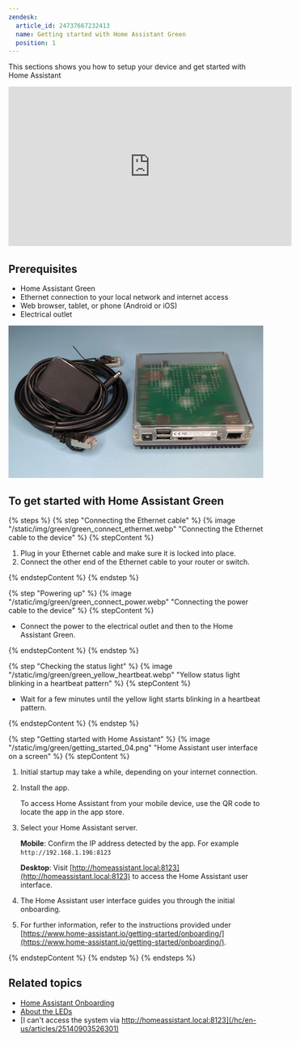```yaml
---
zendesk:
  article_id: 24737667232413
  name: Getting started with Home Assistant Green
  position: 1
---
```


This sections shows you how to setup your device and get started with Home Assistant

 <div class='videoWrapper'>
    <iframe width="560" height="315" src="https://www.youtube.com/embed/u8sk6B8_Qkc?start=33" videotitle="Getting started with Home Assistant Green" frameborder="0" allow="accelerometer; autoplay; encrypted-media; gyroscope; picture-in-picture" controls>
    </iframe>
  </div>

## Prerequisites

- Home Assistant Green
- Ethernet connection to your local network and internet access
- Web browser, tablet, or phone (Android or iOS)
- Electrical outlet

![Home Assistant Green with power supply](/static/img/green/green-box-contents.webp)

## To get started with Home Assistant Green

{% steps %}
{% step "Connecting the Ethernet cable" %}
{% image "/static/img/green/green_connect_ethernet.webp" "Connecting the Ethernet cable to the device" %}
{% stepContent %}

   1. Plug in your Ethernet cable and make sure it is locked into place.
   2. Connect the other end of the Ethernet cable to your router or switch.

{% endstepContent %}
{% endstep %}

{% step "Powering up" %}
{% image "/static/img/green/green_connect_power.webp" "Connecting the power cable to the device" %}
{% stepContent %}

   - Connect the power to the electrical outlet and then to the Home Assistant Green.

{% endstepContent %}
{% endstep %}

{% step "Checking the status light" %}
{% image "/static/img/green/green_yellow_heartbeat.webp" "Yellow status light blinking in a heartbeat pattern" %}
{% stepContent %}

   - Wait for a few minutes until the yellow light starts blinking in a heartbeat pattern.

{% endstepContent %}
{% endstep %}

{% step "Getting started with Home Assistant" %}
{% image "/static/img/green/getting_started_04.png" "Home Assistant user interface on a screen" %}
{% stepContent %}

   1. Initial startup may take a while, depending on your internet connection.
   2. Install the app.

      To access Home Assistant from your mobile device, use the QR code to locate the app in the app store.

   3. Select your Home Assistant server.

      **Mobile**: Confirm the IP address detected by the app. For example `http://192.168.1.196:8123`

      **Desktop**: Visit [http://homeassistant.local:8123](http://homeassistant.local:8123) to access the Home Assistant user interface.

   4. The Home Assistant user interface guides you through the initial onboarding.

   5. For further information, refer to the instructions provided under [https://www.home-assistant.io/getting-started/onboarding/](https://www.home-assistant.io/getting-started/onboarding/).

{% endstepContent %}
{% endstep %}
{% endsteps %}

## Related topics

- [Home Assistant Onboarding](https://www.home-assistant.io/getting-started/onboarding/)
- [About the LEDs](/hc/en-us/articles/25210352599197)
- [I can't access the system via http://homeassistant.local:8123](/hc/en-us/articles/25140903526301)